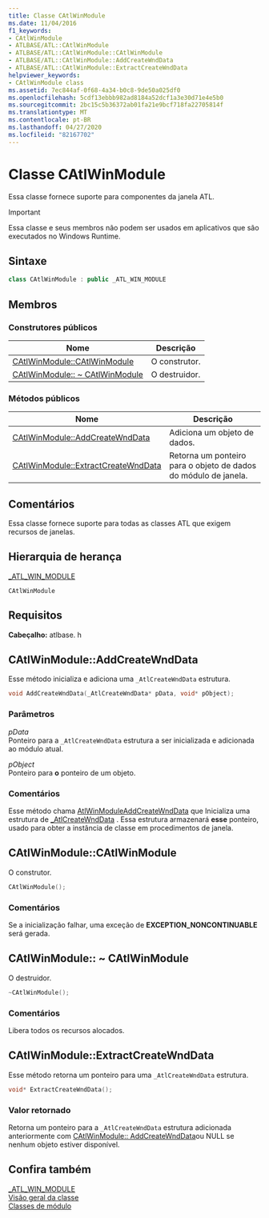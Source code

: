 ```yaml
---
title: Classe CAtlWinModule
ms.date: 11/04/2016
f1_keywords:
- CAtlWinModule
- ATLBASE/ATL::CAtlWinModule
- ATLBASE/ATL::CAtlWinModule::CAtlWinModule
- ATLBASE/ATL::CAtlWinModule::AddCreateWndData
- ATLBASE/ATL::CAtlWinModule::ExtractCreateWndData
helpviewer_keywords:
- CAtlWinModule class
ms.assetid: 7ec844af-0f68-4a34-b0c8-9de50a025df0
ms.openlocfilehash: 5cdf13ebbb982ad8184a52dcf1a3e30d71e4e5b0
ms.sourcegitcommit: 2bc15c5b36372ab01fa21e9bcf718fa22705814f
ms.translationtype: MT
ms.contentlocale: pt-BR
ms.lasthandoff: 04/27/2020
ms.locfileid: "82167702"
---
```

# <a name="catlwinmodule-class"></a>Classe CAtlWinModule

Essa classe fornece suporte para componentes da janela ATL.

> [!IMPORTANT]
> Essa classe e seus membros não podem ser usados em aplicativos que são executados no Windows Runtime.

## <a name="syntax"></a>Sintaxe

```cpp
class CAtlWinModule : public _ATL_WIN_MODULE
```

## <a name="members"></a>Membros

### <a name="public-constructors"></a>Construtores públicos

|Nome|Descrição|
|----------|-----------------|
|[CAtlWinModule::CAtlWinModule](#catlwinmodule)|O construtor.|
|[CAtlWinModule:: ~ CAtlWinModule](#dtor)|O destruidor.|

### <a name="public-methods"></a>Métodos públicos

|Nome|Descrição|
|----------|-----------------|
|[CAtlWinModule::AddCreateWndData](#addcreatewnddata)|Adiciona um objeto de dados.|
|[CAtlWinModule::ExtractCreateWndData](#extractcreatewnddata)|Retorna um ponteiro para o objeto de dados do módulo de janela.|

## <a name="remarks"></a>Comentários

Essa classe fornece suporte para todas as classes ATL que exigem recursos de janelas.

## <a name="inheritance-hierarchy"></a>Hierarquia de herança

[_ATL_WIN_MODULE](atl-typedefs.md#_atl_win_module)

`CAtlWinModule`

## <a name="requirements"></a>Requisitos

**Cabeçalho:** atlbase. h

## <a name="catlwinmoduleaddcreatewnddata"></a><a name="addcreatewnddata"></a>CAtlWinModule::AddCreateWndData

Esse método inicializa e adiciona uma `_AtlCreateWndData` estrutura.

```cpp
void AddCreateWndData(_AtlCreateWndData* pData, void* pObject);
```

### <a name="parameters"></a>Parâmetros

*pData*<br/>
Ponteiro para a `_AtlCreateWndData` estrutura a ser inicializada e adicionada ao módulo atual.

*pObject*<br/>
Ponteiro para **o** ponteiro de um objeto.

### <a name="remarks"></a>Comentários

Esse método chama [AtlWinModuleAddCreateWndData](winmodule-global-functions.md#atlwinmoduleaddcreatewnddata) que Inicializa uma estrutura de [_AtlCreateWndData](../../atl/reference/atlcreatewnddata-structure.md) . Essa estrutura armazenará **esse** ponteiro, usado para obter a instância de classe em procedimentos de janela.

## <a name="catlwinmodulecatlwinmodule"></a><a name="catlwinmodule"></a>CAtlWinModule::CAtlWinModule

O construtor.

```cpp
CAtlWinModule();
```

### <a name="remarks"></a>Comentários

Se a inicialização falhar, uma exceção de **EXCEPTION_NONCONTINUABLE** será gerada.

## <a name="catlwinmodulecatlwinmodule"></a><a name="dtor"></a>CAtlWinModule:: ~ CAtlWinModule

O destruidor.

```cpp
~CAtlWinModule();
```

### <a name="remarks"></a>Comentários

Libera todos os recursos alocados.

## <a name="catlwinmoduleextractcreatewnddata"></a><a name="extractcreatewnddata"></a>CAtlWinModule::ExtractCreateWndData

Esse método retorna um ponteiro para uma `_AtlCreateWndData` estrutura.

```cpp
void* ExtractCreateWndData();
```

### <a name="return-value"></a>Valor retornado

Retorna um ponteiro para a `_AtlCreateWndData` estrutura adicionada anteriormente com [CAtlWinModule:: AddCreateWndData](#addcreatewnddata)ou NULL se nenhum objeto estiver disponível.

## <a name="see-also"></a>Confira também

[_ATL_WIN_MODULE](atl-typedefs.md#_atl_win_module)<br/>
[Visão geral da classe](../../atl/atl-class-overview.md)<br/>
[Classes de módulo](../../atl/atl-module-classes.md)
